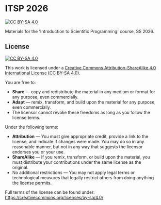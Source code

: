 # ITSP 2026

[![CC BY-SA 4.0][cc-by-sa-shield]][cc-by-sa]

Materials for the 'Introduction to Scientific Programming' course, SS 2026.

## License

[![CC BY-SA 4.0][cc-by-sa-image]][cc-by-sa]

This work is licensed under a [Creative Commons Attribution-ShareAlike 4.0 International License (CC BY-SA 4.0)][cc-by-sa].

You are free to:

- **Share** — copy and redistribute the material in any medium or format for any purpose, even commercially.
- **Adapt** — remix, transform, and build upon the material for any purpose, even commercially.
- The licensor cannot revoke these freedoms as long as you follow the license terms.

Under the following terms:

- **Attribution** — You must give appropriate credit, provide a link to the license, and indicate if changes were made. You may do so in any reasonable manner, but not in any way that suggests the licensor endorses you or your use.
- **ShareAlike** — If you remix, transform, or build upon the material, you must distribute your contributions under the same license as the original.
- No additional restrictions — You may not apply legal terms or technological measures that legally restrict others from doing anything the license permits.

Full terms of the license can be found under: <https://creativecommons.org/licenses/by-sa/4.0/>

[cc-by-sa]: https://creativecommons.org/licenses/by-sa/4.0/
[cc-by-sa-image]: https://licensebuttons.net/l/by-sa/4.0/88x31.png
[cc-by-sa-shield]: https://img.shields.io/badge/License-CC%20BY--SA%204.0-lightgrey.svg
